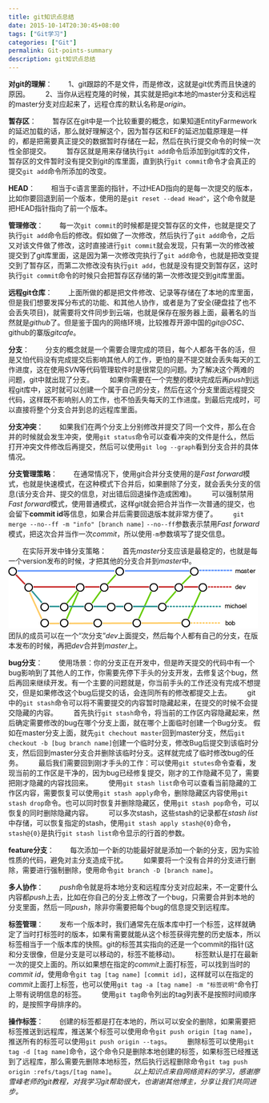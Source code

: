 ```yaml
---
title: git知识点总结
date: 2015-10-14T20:30:45+08:00
tags: ["Git学习"]
categories: ["Git"]
permalink: Git-points-summary
description: git知识点总结
---
```

**对git的理解**：
　　1、git跟踪的不是文件，而是修改，这就是git优秀而且快速的原因。
　　2、当你从远程克隆的时候，其实就是把git本地的master分支和远程的master分支对应起来了，远程仓库的默认名称是*origin*。
<!--more-->
**暂存区**：
　　暂存区在git中是一个比较重要的概念，如果知道EntityFarmework的延迟加载的话，那么就好理解这个，因为暂存区和EF的延迟加载原理是一样的，都是把需要真正提交的数据暂时存储在一起，然后在执行提交命令的时候一次性全部提交。
　　暂存区就是用来存储执行`git add`命令后添加到git库的文件，暂存区的文件暂时没有提交到git的库里面，直到执行`git commit`命令才会真正的提交`git add`命令所添加的改变。

**HEAD**：
　　相当于c语言里面的指针，不过HEAD指向的是每一次提交的版本，比如你要回退到前一个版本，使用的是`git reset --dead Head^`，这个命令就是把HEAD指针指向了前一个版本。

**管理修改**：
　　每一次`git commit`的时候都是提交暂存区的文件，也就是提交了执行`git add`命令后的修改。假如做了一次修改，然后执行了`git add`命令，之后又对该文件做了修改，这时直接进行`git commit`就会发现，只有第一次的修改被提交到了git库里面，这是因为第一次修改完执行了`git add`命令，也就是把改变提交到了暂存区，而第二次修改没有执行`git add`，也就是没有提交到暂存区，这时执行`git commit`命令的时候只会把暂存区存储的第一次修改提交到git库里面。

**远程git仓库**：
　　上面所做的都是把文件修改、记录等存储在了本地的库里面，但是我们想要发挥分布式的功能、和其他人协作，或者是为了安全(硬盘挂了也不会丢失项目)，就需要将文件同步到云端，也就是保存在服务器上面，最著名的当然就是*github*了。但是鉴于国内的网络环境，比较推荐开源中国的*git@OSC*、github的寨版*gitcafe*。

**分支**：
　　分支的概念就是一个需要合理完成的项目，每个人都各干各的活，但是又怕代码没有完成提交后影响其他人的工作，更怕的是不提交就会丢失每天的工作进度，这在使用*SVN*等代码管理软件时是很常见的问题。为了解决这个两难的问题，git中就出现了分支。
　　如果你需要在一个完整的模块完成后再*push*到远程git库中，这时就可以创建一个属于自己的分支，然后在这个分支里面远程提交代码，这样既不影响别人的工作，也不怕丢失每天的工作进度。到最后完成时，可以直接将整个分支合并到总的远程库里面。

**分支冲突**：
　　如果我们在两个分支上分别修改并提交了同一个文件，那么在合并的时候就会发生冲突，使用`git status`命令可以查看冲突的文件是什么，然后打开冲突文件修改后再提交，然后可以使用`git log --graph`看到分支合并的具体情况。

**分支管理策略**：
　　在通常情况下，使用git合并分支使用的是*Fast forward*模式，也就是快速模式，在这种模式下合并后，如果删除了分支，就会丢失分支的信息(该分支合并、提交的信息，对出错后回退操作造成困难)。
　　可以强制禁用*Fast forward*模式，使用普通模式，这样git就会把合并当作一次普通的提交，也会留下**commit id**等信息，如果合并后需要回退版本就非常方便了。
　　`git merge --no--ff -m "info" [branch name]`  `--no--ff`参数表示禁用*Fast forward*模式，把这次合并当作一次*commit*，所以使用`-m`参数填写了提交信息。

　　在实际开发中锋分支策略：
　　首先*master*分支应该是最稳定的，也就是每一个version发布的时候，才把其他的分支合并到*master*中。
　　![](/image/git/git1.png)
　　团队的成员可以在一个“次分支”*dev*上面提交，然后每个人都有自己的分支，在版本发布的时候，再把*dev*合并到*master*上。

**bug分支**：
　　使用场景：你的分支正在开发中，但是昨天提交的代码中有一个bug影响到了其他人的工作，你需要先停下手头的分支开发，去修复这个bug，然后再回来继续开发。有一个主要的问题就是，你当前手头的工作还没有完成不想提交，但是如果修改这个bug后提交的话，会连同所有的修改都提交上去。
　　git中的`git stash`命令可以将不需要提交的内容暂时隐藏起来，在提交的时候不会提交隐藏的内容。
　　首先执行`git stash`命令，将当前的工作区内容隐藏起来，然后确定需要修改的bug在哪个分支上面，就在哪个上面临时创建一个Bug分支。 假如在master分支上面，就先`git chechout master`回到master分支，然后`git checkout -b [bug branch name]`创建一个临时分支，修改Bug后提交到该临时分支，然后回到master分支合并删除该临时分支。这样就完成了临时修改bug的任务。
　　最后我们需要回到刚才手头的工作：可以使用`git stutes`命令查看，发现当前的工作区是干净的，因为bug已经修复提交，刚才的工作隐藏不见了，需要把刚才隐藏的内容找回来。
　　使用`git stash list`命令可以查看当前隐藏的工作区内容，需要恢复可以使用`git stash apply`命令，删除隐藏区内容使用`git stash drop`命令。也可以同时恢复并删除隐藏区，使用`git stash pop`命令，可以恢复的同时删除隐藏内容。
　　可以多次stash，这些stash的记录都在*stash list*中存储，可以恢复指定的stash，使用`git stash apply stash@{0}`命令，`stash@{0}`是执行`git stash list`命令显示的行首的参数。

**feature分支**：
　　每次添加一个新的功能最好就是添加一个新的分支，因为实验性质的代码，避免对主分支造成干扰。
　　如果要将一个没有合并的分支进行删除，需要进行强制删除，使用命令`git branch -D [branch name]`。

**多人协作**：
　　*push*命令就是将本地分支和远程库分支对应起来，不一定要什么内容都*push*上去，比如在你自己的分支上修改了一个bug，只需要合并到本地的分支里面，然后一同*push*，除非你需要把每个bug的信息提交到远程库。

**标签管理**：
　　发布一个版本时，我们通常先在版本库中打一个标签，这样就确定了当时打标签时的版本，如果有需要就能从这个标签获得完整的历史版本，所以标签相当于一个版本库的快照。git的标签其实指向的还是一个commit的指针(这和分支很像，但是分支是可以移动的，标签不能移动)。
　　标签默认是打在最新一次的提交上面的。所以如果想在指定的*commit*上面打标签，可以找到当时的*commit id*，使用命令`git tag [tag name] [commit id]`，这样就可以在指定的*commit*上面打上标签，也可以使用`git tag -a [tag name] -m "标签说明"`命令打上带有说明信息的标签。
　　使用`git tag`命令列出的tag列表不是按照时间顺序的，是按照字母排序的。

**操作标签**：
　　创建的标签都是打在本地的，所以可以安全的删除，如果需要把标签推送到远程库，推送某个标签可以使用命令`git push origin [tag name]`，推送所有的标签可以使用`git push origin --tags`。
　　删除标签可以使用`git tag -d [tag name]`命令，这个命令只是删除本地创建的标签，如果标签已经推送到了远程库，那么需要先删除本地标签，然后执行远程删除命令`git tag push origin :refs/tags/[tag name]`。
　　
*以上知识点来自网络资料的学习，感谢廖雪峰老师的git教程，对我学习git帮助很大，也谢谢其他博主，分享让我们共同进步。*

